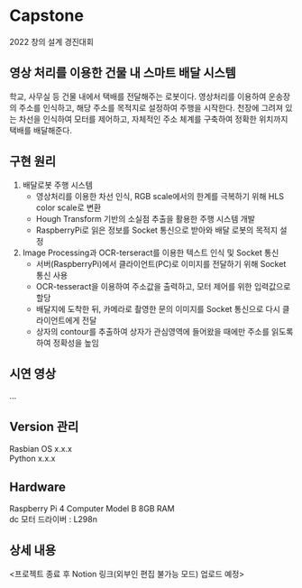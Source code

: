 # Capstone
2022 창의 설계 경진대회

## 영상 처리를 이용한 건물 내 스마트 배달 시스템
학교, 사무실 등 건물 내에서 택배를 전달해주는 로봇이다. 영상처리를 이용하여 운송장의 주소를 인식하고, 해당 주소를 목적지로 설정하여 주행을 시작한다. 천장에 그려져 있는 차선을 인식하여 모터를 제어하고, 자체적인 주소 체계를 구축하여 정확한 위치까지 택배를 배달해준다.  


## 구현 원리
1. 배달로봇 주행 시스템
    - 영상처리를 이용한 차선 인식, RGB scale에서의 한계를 극복하기 위해 HLS color scale로 변환
    - Hough Transform 기반의 소실점 추출을 활용한 주행 시스템 개발
    - RaspberryPi로 읽은 정보를 Socket 통신으로 받아와 배달 로봇의 목적지 설정  
2. Image Processing과 OCR-terseract를 이용한 텍스트 인식 및 Socket 통신
    - 서버(RaspberryPi)에서 클라이언트(PC)로 이미지를 전달하기 위해 Socket 통신 사용  
    - OCR-tesseract을 이용하여 주소값을 출력하고, 모터 제어를 위한 입력값으로 할당
    - 배달지에 도착한 뒤, 카메라로 촬영한 문의 이미지를 Socket 통신으로 다시 클라이언트에게 전달  
    - 상자의 contour를 추출하여 상자가 관심영역에 들어왔을 때에만 주소를 읽도록 하여 정확성을 높임


## 시연 영상
...

## Version 관리
Rasbian OS x.x.x  
Python x.x.x

## Hardware
Raspberry Pi 4 Computer Model B 8GB RAM  
dc 모터 드라이버 : L298n

## 상세 내용
<프로젝트 종료 후 Notion 링크(외부인 편집 불가능 모드) 업로드 예정>

